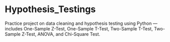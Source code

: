 # Hypothesis_Testings
Practice project on data cleaning and hypothesis testing using Python — includes One-Sample Z-Test, One-Sample T-Test, Two-Sample T-Test,  Two-Sample Z-Test, ANOVA, and Chi-Square Test.
